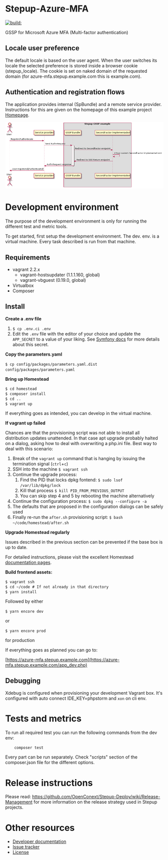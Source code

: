 Stepup-Azure-MFA
===================

<a href="#">
    <img src="https://travis-ci.org/OpenConext/Stepup-Azure-MFA.svg?branch=master" alt="build:">
</a></br>

GSSP for Microsoft Azure MFA (Multi-factor authentication)

Locale user preference
----------------------

The default locale is based on the user agent. When the user switches its locale the selected preference is stored inside a
browser cookie (stepup_locale). The cookie is set on naked domain of the requested domain (for azure-mfa.stepup.example.com this is example.com).

Authentication and registration flows
-------------------------------------

The application provides internal (SpBundle) and a remote service provider. Instructions for this are given 
on the homepage of this example project [Homepage](https://azure-mfa.stepup.example.com/app_dev.php/).

![flow](docs/flow.png)
<!---
regenerate docs/flow.png with `plantum1 README.md` or with http://www.plantuml.com/plantuml
@startuml docs/flow
actor User
participant "Service provider" as SP
box "Stepup Azure MFA"
participant "GSSP Bundle" as IdP
participant "SecondFactor implementation" as App
end box
User -> SP: Register/Authenticate
SP -> IdP: Send AuthnRequest
activate IdP
IdP -> App: Redirect to SecondFactor endpoint
App -> App: <Your custom SecondFactor implementation>
App -> IdP: Redirect to SSO Return endpoint
IdP -> SP: AuthnRequest response
deactivate IdP
SP -> User: User registered/Authenticated
@enduml
--->

Development environment
======================

The purpose of the development environment is only for running the different test and metric tools.

To get started, first setup the development environment. The dev. env. is a virtual machine. Every task described is run
from that machine.  

Requirements
-------------------
- vagrant 2.2.x
    - vagrant-hostsupdater (1.1.1.160, global)
    - vagrant-vbguest (0.19.0, global)
- Virtualbox
- Composer

Install
-------------------
**Create a .env file**

1. `$ cp .env.ci .env`
1. Edit the `.env` file with the editor of your choice and update the `APP_SECRET` to a value of your liking. See [Symfony docs](https://symfony.com/doc/current/reference/configuration/framework.html#secret) for more details about this secret. 


**Copy the parameters.yaml**

`$ cp config/packages/parameters.yaml.dist config/packages/parameters.yaml`

**Bring up Homestead**

```
$ cd homestead
$ composer install
$ cd ..
$ vagrant up
```

If everything goes as intended, you can develop in the virtual machine.

**If vagrant up failed**

Chances are that the provisioning script was not able to install all distribution updates unattended. In that case apt upgrade probably halted on a dialog, asking how to deal with overwriting a php.ini file. Best way to deal with this scenario:

1. Break of the `vagrant up` command that is hanging by issuing the termination signal (`ctrl`+`c`)
2. SSH into the machine `$ vagrant ssh`
3. Continue the upgrade process:
    1. Find the PID that locks dpkg fontend: `$ sudo lsof /var/lib/dpkg/lock`
    2. Kill that process `$ kill PID_FROM_PREVIOUS_OUTPUT`
    3. You can skip step 4 and 5 by rebooting the machine alternatively
7. Continue the configuration process: `$ sudo dpkg --configure -a`
8. The defaults that are proposed in the configuration dialogs can be safely used
9. Finally re-run the `after.sh` provisioning script: `$ bash ~/code/homestead/after.sh`

**Upgrade Homestead regularly**

Issues described in the previous section can be prevented if the base box is up to date.

For detailed instructions, please visit the excellent Homestead [documentation pages](https://laravel.com/docs/5.8/homestead#updating-homestead).

**Build frontend assets:**

```
$ vagrant ssh
$ cd ~/code # If not already in that directory
$ yarn install
```

Followed by either

`$ yarn encore dev` 

or 

`$ yarn encore prod` 

for production 


If everything goes as planned you can go to:

[https://azure-mfa.stepup.example.com](https://azure-mfa.stepup.example.com/app_dev.php)

Debugging
-------------------
Xdebug is configured when provisioning your development Vagrant box. 
It's configured with auto connect IDE_KEY=phpstorm and ```xon``` on cli env. 

Tests and metrics
======================

To run all required test you can run the following commands from the dev env:

```bash 
    composer test 
```

Every part can be run separately. Check "scripts" section of the composer.json file for the different options.

Release instructions
=====================

Please read: https://github.com/OpenConext/Stepup-Deploy/wiki/Release-Management for more information on the release strategy used in Stepup projects.

Other resources
======================

 - [Developer documentation](docs/index.md)
 - [Issue tracker](https://www.pivotaltracker.com/n/projects/1163646)
 - [License](LICENSE)
